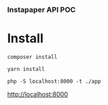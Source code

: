 ### Instapaper API POC

# Install

```
composer install

yarn install

php -S localhost:8000 -t ./app
```

[http://localhost:8000](http://localhost:8000)
